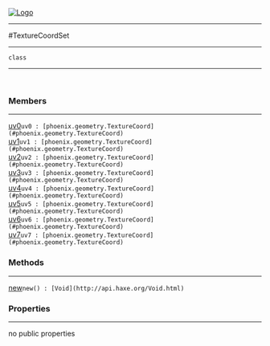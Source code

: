 
[![Logo](../../../images/logo.png)](../../../api/index.html)

---



#TextureCoordSet



---

`class`
<span class="meta">

</span>


---

&nbsp;
&nbsp;

<h3>Members</h3> <hr/><span class="member apipage">
            <a name="uv0"><a class="lift" href="#uv0">uv0</a></a><code class="signature apipage">uv0 : [phoenix.geometry.TextureCoord](#phoenix.geometry.TextureCoord)</code><br/></span>
        <span class="small_desc_flat"></span><span class="member apipage">
            <a name="uv1"><a class="lift" href="#uv1">uv1</a></a><code class="signature apipage">uv1 : [phoenix.geometry.TextureCoord](#phoenix.geometry.TextureCoord)</code><br/></span>
        <span class="small_desc_flat"></span><span class="member apipage">
            <a name="uv2"><a class="lift" href="#uv2">uv2</a></a><code class="signature apipage">uv2 : [phoenix.geometry.TextureCoord](#phoenix.geometry.TextureCoord)</code><br/></span>
        <span class="small_desc_flat"></span><span class="member apipage">
            <a name="uv3"><a class="lift" href="#uv3">uv3</a></a><code class="signature apipage">uv3 : [phoenix.geometry.TextureCoord](#phoenix.geometry.TextureCoord)</code><br/></span>
        <span class="small_desc_flat"></span><span class="member apipage">
            <a name="uv4"><a class="lift" href="#uv4">uv4</a></a><code class="signature apipage">uv4 : [phoenix.geometry.TextureCoord](#phoenix.geometry.TextureCoord)</code><br/></span>
        <span class="small_desc_flat"></span><span class="member apipage">
            <a name="uv5"><a class="lift" href="#uv5">uv5</a></a><code class="signature apipage">uv5 : [phoenix.geometry.TextureCoord](#phoenix.geometry.TextureCoord)</code><br/></span>
        <span class="small_desc_flat"></span><span class="member apipage">
            <a name="uv6"><a class="lift" href="#uv6">uv6</a></a><code class="signature apipage">uv6 : [phoenix.geometry.TextureCoord](#phoenix.geometry.TextureCoord)</code><br/></span>
        <span class="small_desc_flat"></span><span class="member apipage">
            <a name="uv7"><a class="lift" href="#uv7">uv7</a></a><code class="signature apipage">uv7 : [phoenix.geometry.TextureCoord](#phoenix.geometry.TextureCoord)</code><br/></span>
        <span class="small_desc_flat"></span>

<h3>Methods</h3> <hr/><span class="method apipage">
            <a name="new"><a class="lift" href="#new">new</a></a><code class="signature apipage">new() : [Void](http://api.haxe.org/Void.html)</code><br/><span class="small_desc_flat"></span>
        </span>
    

<h3>Properties</h3> <hr/>no public properties

&nbsp;
&nbsp;
&nbsp;